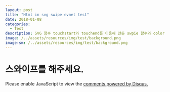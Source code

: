 ```yaml
---
layout: post
title: "Html in svg swipe evnet test"
date: 2018-01-08
categories:
  - Test
description: SVG 함수 touchstart와 touchend를 이용해 만든 swpie 함수와 colorChange 함수 테스트
image: /../assets/resources/img/test/background.png
image-sm: /../assets/resources/img/test/background.png
---
```


<script src="https://code.jquery.com/jquery-3.2.1.min.js"></script>
<script src="https://code.jquery.com/mobile/1.5.0-alpha.1/jquery.mobile-1.5.0-alpha.1.min.js"></script>

<script>
	var arr = [
		'btn1',
		'btn2',
		'btn3'
	];
	
	var arrIdx = 0; 
	
	var touchStartPoint = {
		x : 0, 
		y : 0
	};
	
	var touchEndPoint = {
		x : 0, 
		y : 0
	};
	
	var swipe = function(s,e){
		
		console.log('start point:('+s.x+', '+s.y+')');
		console.log('ende point:('+e.x+', '+e.y+')');
		
		var avsX = Math.abs(s.x - e.x);
		var avsY = Math.abs(s.y - e.y);
		
		if(avsX > avsY){
			//x 방향으로 스와이프
			if(s.x > e.x){
				//엔드가 크면 오른쪽 , 작으면 왼쪽 
				console.log('LEFT');
				if(arrIdx > 0)
					--arrIdx;
			}else{
				console.log('RIGHT');
				if(arr.length-1 > arrIdx)
					++arrIdx;
			}
		}else{
			//y 방향으로 스와이프
			if(s.y > e.y){
				//엔드가 크면 아래 , 작으면 왼쪽 
				console.log('UP');
			}else{
				console.log('DOWN');
			}
		}
	};
	
	$( window ).on( "load", function() {
		var object  = document.getElementById("svgObj");
		var svgDoc = object.contentDocument;
		var background = svgDoc.getElementById("background");
		console.log(background);
		// 터치 스타트 
		background.addEventListener("touchstart", function(e){
			console.log('touchstart');
			console.log(e);
			touchStartPoint.x = e.changedTouches[0].clientX; 
			touchStartPoint.y = e.changedTouches[0].clientY; 
			
			console.log('touchStartPoint:'+touchStartPoint);
	
		});
		
		// 터치 엔드 
		background.addEventListener("touchend", function(e){
			console.log('touchend');
			console.log(e);
			
			touchEndPoint.x = e.changedTouches[0].clientX; 
			touchEndPoint.y = e.changedTouches[0].clientY; 
			
			console.log('touchEndPoint:'+touchEndPoint);
			
			swipe(touchStartPoint, touchEndPoint);
			
			var btns = svgDoc.getElementsByClassName("btn");
			var btnName = arr[arrIdx];
			var btn = svgDoc.getElementById(btnName);
			
			colorChange(btns, btn);
		});
		
	});
	
	function colorChange(btnsObj, btnObj){
		for(let btn of btnsObj){
			btn.style.fill = "gray";
		}

		btnObj.style.fill = "red";
	}
	
</script>

<object id="svgObj" width="100%" height="600"  type="image/svg+xml" data="{{ site.url }}/assets/resources/file/ARS2018299914467.svg" ></object>
<h1 id="result">스와이프를 해주세요.</h1>

<div id="disqus_thread"></div>
<script>

/**
*  RECOMMENDED CONFIGURATION VARIABLES: EDIT AND UNCOMMENT THE SECTION BELOW TO INSERT DYNAMIC VALUES FROM YOUR PLATFORM OR CMS.
*  LEARN WHY DEFINING THESE VARIABLES IS IMPORTANT: https://disqus.com/admin/universalcode/#configuration-variables*/
/*
var disqus_config = function () {
this.page.url = PAGE_URL;  // Replace PAGE_URL with your page's canonical URL variable
this.page.identifier = PAGE_IDENTIFIER; // Replace PAGE_IDENTIFIER with your page's unique identifier variable
};
*/
(function() { // DON'T EDIT BELOW THIS LINE
var d = document, s = d.createElement('script');
s.src = 'https://silqwer.disqus.com/embed.js';
s.setAttribute('data-timestamp', +new Date());
(d.head || d.body).appendChild(s);
})();
</script>
<noscript>Please enable JavaScript to view the <a href="https://disqus.com/?ref_noscript">comments powered by Disqus.</a></noscript>
